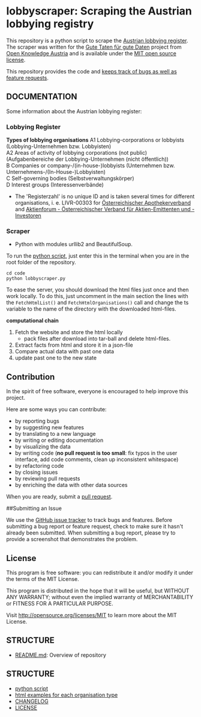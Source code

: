 lobbyscraper: Scraping the Austrian lobbying registry
======================================================

This repository is a python script to scrape the [Austrian lobbying register](http://www.lobbyreg.justiz.gv.at). The scraper was written for the [Gute Taten für gute Daten](http://okfn.at/gutedaten/) project from [Open Knowledge Austria](http://okfn.at) and is available under the [MIT open source license](http://opensource.org/licenses/MIT).

This repository provides the code and [keeps track of bugs as well as feature requests](https://github.com/GSA/data.gov/issues).

## DOCUMENTATION
Some information about the Austrian lobbying register: 

### Lobbying Register
**Types of lobbying organisations**
A1 			Lobbying-corporations or lobbyists (Lobbying-Unternehmen bzw. Lobbyisten)  
A2 			Areas of activity of lobbying corporations (not public) (Aufgabenbereiche der Lobbying-Unternehmen (nicht öffentlich))  
B 			Companies or company-/(in-house-)lobbyists (Unternehmen bzw. Unternehmens-/(In-House-)Lobbyisten)  
C 			Self-governing bodies (Selbstverwaltungskörper)  
D 			Interest groups (Interessenverbände)  

- The 'Registerzahl' is no unique ID and is taken several times for different organisations, i. e. LIVR-00303 for [Österreichischer Apothekerverband](http://www.lobbyreg.justiz.gv.at/edikte/ir/iredi18.nsf/alldoc/2371c20cd6f70fa8c1257bad002ee3a1!OpenDocument) and [Aktienforum - Österreichischer Verband für Aktien-Emittenten und -Investoren](http://www.lobbyreg.justiz.gv.at/edikte/ir/iredi18.nsf/alldoc/a61a8fdfd0122b8cc1257bad002edfd6!OpenDocument)

### Scraper
- Python with modules urllib2 and BeautifulSoup.

To run the [python script](code/lobbyscraper.py), just enter this in the terminal when you are in the root folder of the repository. 
```
cd code
python lobbyscraper.py
```
To ease the server, you should download the html files just once and then work locally. To do this, just uncomment in the main section the lines with the ```FetchHtmlList()``` and ```FetchHtmlOrganisations()``` call and change the ts variable to the name of the directory with the downloaded html-files.

**computational chain**
1. Fetch the website and store the html locally
	- pack files after download into tar-ball and delete html-files.
2. Extract facts from html and store it in a json-file 
2. Compare actual data with past one data
3. update past one to the new state

## Contribution
In the spirit of free software, everyone is encouraged to help improve this project.

Here are some ways you can contribute:

- by reporting bugs
- by suggesting new features
- by translating to a new language
- by writing or editing documentation
- by visualizing the data
- by writing code (**no pull request is too small**: fix typos in the user interface, add code comments, clean up inconsistent whitespace)
- by refactoring code
- by closing issues
- by reviewing pull requests
- by enriching the data with other data sources

When you are ready, submit a [pull request](https://github.com/okfnat/lobbyscraper/pulls).

##Submitting an Issue

We use the [GitHub issue tracker](https://github.com/OKFNat/lobbyscraper/issues) to track bugs and features. Before submitting a bug report or feature request, check to make sure it hasn't already been submitted. When submitting a bug report, please try to provide a screenshot that demonstrates the problem. 

## License

This program is free software: you can redistribute it and/or modify it under the terms of the MIT License.

This program is distributed in the hope that it will be useful, but WITHOUT ANY WARRANTY; without even the implied warranty of MERCHANTABILITY or FITNESS FOR A PARTICULAR PURPOSE.

Visit http://opensource.org/licenses/MIT to learn more about the MIT License.

## STRUCTURE
- [README.md](README.md): Overview of repository

## STRUCTURE
- [python script](code/lobbyscraper.py)
- [html examples for each organisation type](html-examples.md)
- [CHANGELOG](CHANGELOG.md)
- [LICENSE](LICENSE)
